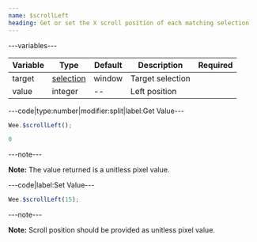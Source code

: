 ```yaml
---
name: $scrollLeft
heading: Get or set the X scroll position of each matching selection
---
```


---variables---

| Variable | Type | Default | Description | Required |
| -- | -- | -- | -- | -- |
| target | [selection](/script#selection) | window | Target selection ||
| value | integer | -- | Left position ||

---code|type:number|modifier:split|label:Get Value---

```javascript
Wee.$scrollLeft();
```

```javascript
0
```

---note---

**Note:** The value returned is a unitless pixel value.

---code|label:Set Value---

```javascript
Wee.$scrollLeft(15);
```

---note---

**Note:** Scroll position should be provided as unitless pixel value.